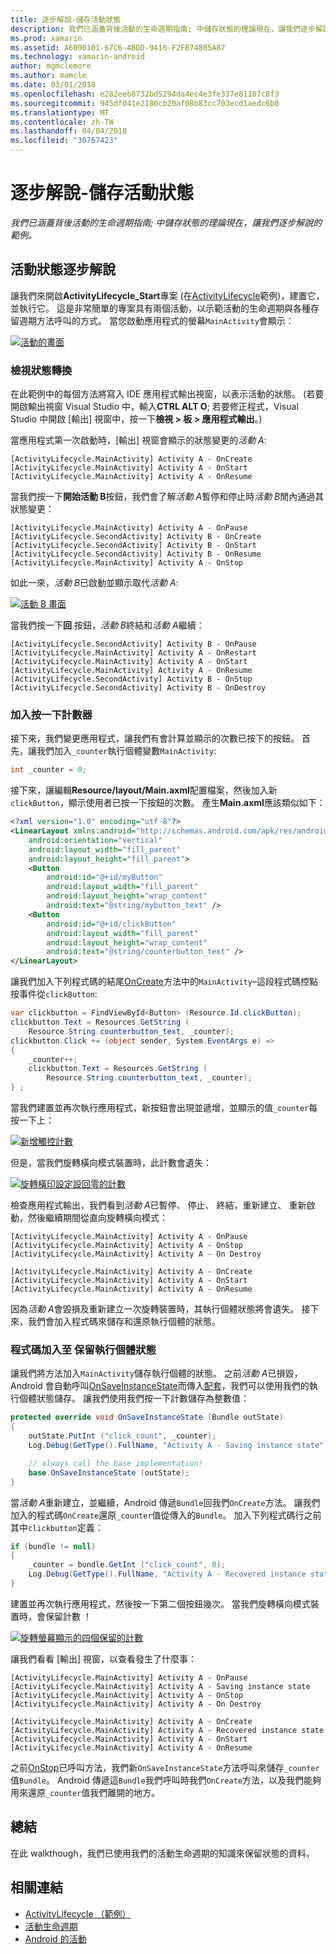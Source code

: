 ```yaml
---
title: 逐步解說-儲存活動狀態
description: 我們已涵蓋背後活動的生命週期指南; 中儲存狀態的理論現在，讓我們逐步解說的範例。
ms.prod: xamarin
ms.assetid: A6090101-67C6-4BDD-9416-F2FB74805A87
ms.technology: xamarin-android
author: mgmclemore
ms.author: mamcle
ms.date: 03/01/2018
ms.openlocfilehash: e282eeb8732bd5294da4ec4e3fe337e81107c8f3
ms.sourcegitcommit: 945df041e2180cb20af08b83cc703ecd1aedc6b0
ms.translationtype: MT
ms.contentlocale: zh-TW
ms.lasthandoff: 04/04/2018
ms.locfileid: "30767423"
---
```

# <a name="walkthrough---saving-the-activity-state"></a>逐步解說-儲存活動狀態

_我們已涵蓋背後活動的生命週期指南; 中儲存狀態的理論現在，讓我們逐步解說的範例。_

## <a name="activity-state-walkthrough"></a>活動狀態逐步解說

讓我們來開啟**ActivityLifecycle_Start**專案 (在[ActivityLifecycle](https://developer.xamarin.com/samples/monodroid/ActivityLifecycle)範例)，建置它，並執行它。 這是非常簡單的專案具有兩個活動，以示範活動的生命週期與各種存留週期方法呼叫的方式。 當您啟動應用程式的螢幕`MainActivity`會顯示： 

[![活動的畫面](saving-state-images/01-activity-a-sml.png)](saving-state-images/01-activity-a.png#lightbox)

### <a name="viewing-state-transitions"></a>檢視狀態轉換

在此範例中的每個方法將寫入 IDE 應用程式輸出視窗，以表示活動的狀態。 (若要開啟輸出視窗 Visual Studio 中，輸入**CTRL ALT O**; 若要修正程式，Visual Studio 中開啟 [輸出] 視窗中，按一下**檢視 > 板 > 應用程式輸出**。)

當應用程式第一次啟動時，[輸出] 視窗會顯示的狀態變更的*活動 A*: 

```shell
[ActivityLifecycle.MainActivity] Activity A - OnCreate
[ActivityLifecycle.MainActivity] Activity A - OnStart
[ActivityLifecycle.MainActivity] Activity A - OnResume
```

當我們按一下**開始活動 B**按鈕，我們會了解*活動 A*暫停和停止時*活動 B*閒內通過其狀態變更： 

```shell
[ActivityLifecycle.MainActivity] Activity A - OnPause
[ActivityLifecycle.SecondActivity] Activity B - OnCreate
[ActivityLifecycle.SecondActivity] Activity B - OnStart
[ActivityLifecycle.SecondActivity] Activity B - OnResume
[ActivityLifecycle.MainActivity] Activity A - OnStop
```

如此一來，*活動 B*已啟動並顯示取代*活動 A*: 

[![活動 B 畫面](saving-state-images/02-activity-b-sml.png)](saving-state-images/02-activity-b.png#lightbox)

當我們按一下**回** 按鈕，*活動 B*終結和*活動 A*繼續： 

```shell
[ActivityLifecycle.SecondActivity] Activity B - OnPause
[ActivityLifecycle.MainActivity] Activity A - OnRestart
[ActivityLifecycle.MainActivity] Activity A - OnStart
[ActivityLifecycle.MainActivity] Activity A - OnResume
[ActivityLifecycle.SecondActivity] Activity B - OnStop
[ActivityLifecycle.SecondActivity] Activity B - OnDestroy
```
### <a name="adding-a-click-counter"></a>加入按一下計數器

接下來，我們變更應用程式，讓我們有會計算並顯示的次數已按下的按鈕。 首先，讓我們加入`_counter`執行個體變數`MainActivity`:

```csharp
int _counter = 0;
```

接下來，讓編輯**Resource/layout/Main.axml**配置檔案，然後加入新`clickButton`，顯示使用者已按一下按鈕的次數。 產生**Main.axml**應該類似如下： 

```xml
<?xml version="1.0" encoding="utf-8"?>
<LinearLayout xmlns:android="http://schemas.android.com/apk/res/android"
    android:orientation="vertical"
    android:layout_width="fill_parent"
    android:layout_height="fill_parent">
    <Button
        android:id="@+id/myButton"
        android:layout_width="fill_parent"
        android:layout_height="wrap_content"
        android:text="@string/mybutton_text" />
    <Button
        android:id="@+id/clickButton"
        android:layout_width="fill_parent"
        android:layout_height="wrap_content"
        android:text="@string/counterbutton_text" />
</LinearLayout>
```

讓我們加入下列程式碼的結尾[OnCreate](https://developer.xamarin.com/api/member/Android.App.Activity.OnCreate/p/Android.OS.Bundle/)方法中的`MainActivity`&ndash;這段程式碼控點按事件從`clickButton`:

```csharp
var clickbutton = FindViewById<Button> (Resource.Id.clickButton);
clickbutton.Text = Resources.GetString (
    Resource.String.counterbutton_text, _counter);
clickbutton.Click += (object sender, System.EventArgs e) =>
{
    _counter++;
    clickbutton.Text = Resources.GetString (
        Resource.String.counterbutton_text, _counter);
} ;
```

當我們建置並再次執行應用程式，新按鈕會出現並遞增，並顯示的值`_counter`每按一下上：

[![新增觸控計數](saving-state-images/03-touched-sml.png)](saving-state-images/03-touched.png#lightbox)

但是，當我們旋轉橫向模式裝置時，此計數會遺失：

[![旋轉橫印設定設回零的計數](saving-state-images/05-rotate-nosave-sml.png)](saving-state-images/05-rotate-nosave.png#lightbox)

檢查應用程式輸出，我們看到*活動 A*已暫停、 停止、 終結，重新建立、 重新啟動，然後繼續期間從直向旋轉橫向模式： 

```shell
[ActivityLifecycle.MainActivity] Activity A - OnPause
[ActivityLifecycle.MainActivity] Activity A - OnStop
[ActivityLifecycle.MainActivity] Activity A - On Destroy

[ActivityLifecycle.MainActivity] Activity A - OnCreate
[ActivityLifecycle.MainActivity] Activity A - OnStart
[ActivityLifecycle.MainActivity] Activity A - OnResume
```

因為*活動 A*會毀損及重新建立一次旋轉裝置時，其執行個體狀態將會遺失。 接下來，我們會加入程式碼來儲存和還原執行個體的狀態。

### <a name="adding-code-to-preserve-instance-state"></a>程式碼加入至 保留執行個體狀態

讓我們將方法加入`MainActivity`儲存執行個體的狀態。 之前*活動 A*已損毀，Android 會自動呼叫[OnSaveInstanceState](https://developer.xamarin.com/api/member/Android.App.Activity.OnSaveInstanceState/p/Android.OS.Bundle/)而傳入[配套](https://developer.xamarin.com/api/type/Android.OS.Bundle/)，我們可以使用我們的執行個體狀態儲存。 讓我們使用我們按一下計數儲存為整數值：

```csharp
protected override void OnSaveInstanceState (Bundle outState)
{
    outState.PutInt ("click_count", _counter);
    Log.Debug(GetType().FullName, "Activity A - Saving instance state");

    // always call the base implementation!
    base.OnSaveInstanceState (outState);    
}
```

當*活動 A*重新建立，並繼續，Android 傳遞`Bundle`回我們`OnCreate`方法。 讓我們加入的程式碼`OnCreate`還原`_counter`值從傳入的`Bundle`。 加入下列程式碼行之前其中`clickbutton`定義： 

```csharp
if (bundle != null)
{
    _counter = bundle.GetInt ("click_count", 0);
    Log.Debug(GetType().FullName, "Activity A - Recovered instance state");
}
```

建置並再次執行應用程式，然後按一下第二個按鈕幾次。 當我們旋轉橫向模式裝置時，會保留計數 ！

[![旋轉螢幕顯示的四個保留的計數](saving-state-images/06-rotate-save-sml.png)](saving-state-images/06-rotate-save.png#lightbox)


讓我們看看 [輸出] 視窗，以查看發生了什麼事：
    
```shell
[ActivityLifecycle.MainActivity] Activity A - OnPause
[ActivityLifecycle.MainActivity] Activity A - Saving instance state
[ActivityLifecycle.MainActivity] Activity A - OnStop
[ActivityLifecycle.MainActivity] Activity A - On Destroy

[ActivityLifecycle.MainActivity] Activity A - OnCreate
[ActivityLifecycle.MainActivity] Activity A - Recovered instance state
[ActivityLifecycle.MainActivity] Activity A - OnStart
[ActivityLifecycle.MainActivity] Activity A - OnResume
``` 

之前[OnStop](https://developer.xamarin.com/api/member/Android.App.Activity.OnStop/)已呼叫方法，我們新`OnSaveInstanceState`方法呼叫來儲存`_counter`值`Bundle`。 Android 傳遞這`Bundle`我們呼叫時我們`OnCreate`方法，以及我們能夠用來還原`_counter`值我們離開的地方。


## <a name="summary"></a>總結

在此 walkthough，我們已使用我們的活動生命週期的知識來保留狀態的資料。 



## <a name="related-links"></a>相關連結

- [ActivityLifecycle （範例）](https://developer.xamarin.com/samples/monodroid/ActivityLifecycle)
- [活動生命週期](~/android/app-fundamentals/activity-lifecycle/index.md)
- [Android 的活動](https://developer.xamarin.com/api/type/Android.App.Activity/)
